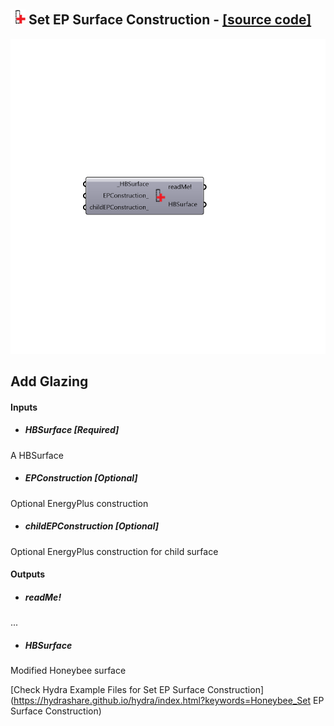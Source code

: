 ## ![](../../images/icons/Set_EP_Surface_Construction.png) Set EP Surface Construction - [[source code]](https://github.com/ladybug-tools/honeybee-legacy/tree/master/src/Honeybee_Set%20EP%20Surface%20Construction.py)

![](../../images/components/Set_EP_Surface_Construction.png)

Add Glazing
 -
 

#### Inputs
* ##### HBSurface [Required]
A HBSurface
* ##### EPConstruction [Optional]
Optional EnergyPlus construction
* ##### childEPConstruction [Optional]
Optional EnergyPlus construction for child surface

#### Outputs
* ##### readMe!
...
* ##### HBSurface
Modified Honeybee surface


[Check Hydra Example Files for Set EP Surface Construction](https://hydrashare.github.io/hydra/index.html?keywords=Honeybee_Set EP Surface Construction)